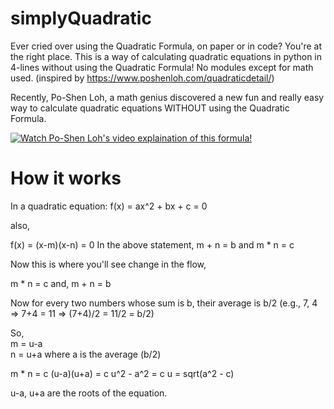# simplyQuadratic
Ever cried over using the Quadratic Formula, on paper or in code? You're at the right place.
This is a way of calculating quadratic equations in python in 4-lines without using the Quadratic Formula! No modules except for math used.
(inspired by https://www.poshenloh.com/quadraticdetail/)

Recently, Po-Shen Loh, a math genius discovered a new fun and really easy way to calculate quadratic equations WITHOUT using the Quadratic Formula.

[![Watch Po-Shen Loh's video explaination of this formula!](http://img.youtube.com/vi/XKBX0r3J-9Y/0.jpg)](http://www.youtube.com/watch?v=XKBX0r3J-9Y "Examples: A Different Way to Solve Quadratic Equations")

# How it works
In a quadratic equation:
f(x) = ax^2 + bx + c = 0

also, 

f(x) = (x-m)(x-n) = 0
In the above statement, m + n = b and m * n = c

Now this is where you'll see change in the flow,

m * n = c
and, m + n = b

Now for every two numbers whose sum is b, their average is b/2 (e.g., 7, 4 => 7+4 = 11 => (7+4)/2 = 11/2 = b/2)

So, 
<br> m = u-a
<br> n = u+a 
where a is the average (b/2)

m * n = c
(u-a)(u+a) = c
u^2 - a^2 = c
u = sqrt(a^2 - c)

u-a, u+a are the roots of the equation.

